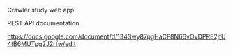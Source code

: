 Crawler study web app

REST API documentation

https://docs.google.com/document/d/134Swy87pgHaCF8N66vOvDPRE2jfU4tB6MUTpg2J2rfw/edit